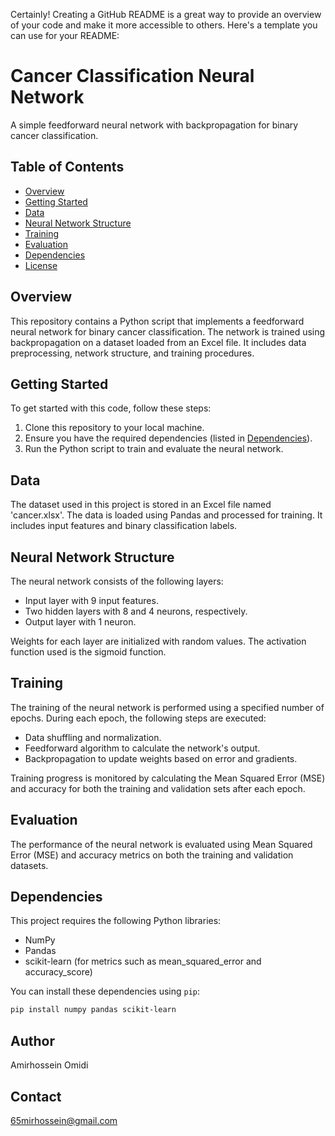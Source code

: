 Certainly! Creating a GitHub README is a great way to provide an overview of your code and make it more accessible to others. Here's a template you can use for your README:

# Cancer Classification Neural Network

A simple feedforward neural network with backpropagation for binary cancer classification.

## Table of Contents
- [Overview](#overview)
- [Getting Started](#getting-started)
- [Data](#data)
- [Neural Network Structure](#neural-network-structure)
- [Training](#training)
- [Evaluation](#evaluation)
- [Dependencies](#dependencies)
- [License](#license)

## Overview

This repository contains a Python script that implements a feedforward neural network for binary cancer classification. The network is trained using backpropagation on a dataset loaded from an Excel file. It includes data preprocessing, network structure, and training procedures.

## Getting Started

To get started with this code, follow these steps:

1. Clone this repository to your local machine.
2. Ensure you have the required dependencies (listed in [Dependencies](#dependencies)).
3. Run the Python script to train and evaluate the neural network.

## Data

The dataset used in this project is stored in an Excel file named 'cancer.xlsx'. The data is loaded using Pandas and processed for training. It includes input features and binary classification labels.

## Neural Network Structure

The neural network consists of the following layers:
- Input layer with 9 input features.
- Two hidden layers with 8 and 4 neurons, respectively.
- Output layer with 1 neuron.

Weights for each layer are initialized with random values. The activation function used is the sigmoid function.

## Training

The training of the neural network is performed using a specified number of epochs. During each epoch, the following steps are executed:
- Data shuffling and normalization.
- Feedforward algorithm to calculate the network's output.
- Backpropagation to update weights based on error and gradients.

Training progress is monitored by calculating the Mean Squared Error (MSE) and accuracy for both the training and validation sets after each epoch.

## Evaluation

The performance of the neural network is evaluated using Mean Squared Error (MSE) and accuracy metrics on both the training and validation datasets.

## Dependencies

This project requires the following Python libraries:

- NumPy
- Pandas
- scikit-learn (for metrics such as mean_squared_error and accuracy_score)

You can install these dependencies using `pip`:

```bash
pip install numpy pandas scikit-learn
```

## Author
Amirhossein Omidi

## Contact
65mirhossein@gmail.com

